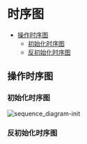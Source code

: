 # 时序图

<!-- vim-markdown-toc GFM -->

* [操作时序图](#操作时序图)
  - [初始化时序图](#初始化时序图)
  - [反初始化时序图](#反初始化时序图)

<!-- vim-markdown-toc -->

## 操作时序图

### 初始化时序图

![sequence_diagram-init](../pic/sequence_diagram-init.svg)

### 反初始化时序图

